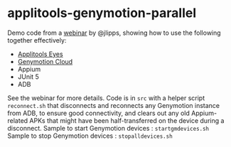 # applitools-genymotion-parallel

Demo code from a [webinar](https://go.applitools.com/190709-Jonathan-Lipps-webinar.html) by @jlipps, showing how to use the following together effectively:

* [Applitools Eyes](http://www.applitools.com/free?utm_term=&utm_source=web-referral&utm_medium=blog&utm_content=free-account&utm_campaign=genymotion&utm_subgroup=)
* [Genymotion Cloud](https://cloud.geny.io/?utm_source=git&utm_medium=jl-code&utm_campaign=applitools-webinar) 
* Appium
* JUnit 5
* ADB

See the webinar for more details. Code is in `src` with a helper script `reconnect.sh` that disconnects and reconnects any Genymotion instance from ADB, to ensure good connectivity, and clears out any old Appium-related APKs that might have been half-transferred on the device during a disconnect.
Sample to start Genymotion devices : `startgmdevices.sh`
Sample to stop Genymotion devices : `stopalldevices.sh`
